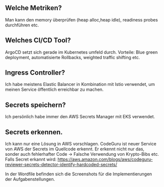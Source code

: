 ## Welche Metriken?
Man kann den memory überprüfen (heap alloc,heap idle), readiness probes durchführen etc.

## Welches CI/CD Tool?
ArgoCD setzt sich gerade im Kubernetes umfeld durch. Vorteile: Blue green deployment, automatisierte Rollbacks, weighted traffic shifting etc.

## Ingress Controller?
Ich habe meistens Elastic Balancer in Kombination mit Istio verwendet, um meinen Service öffentlich erreichbar zu machen.

## Secrets speichern?
Ich persönlich habe immer den AWS Secrets Manager mit EKS verwendet.

## Secrets erkennen.
Ich kann nur eine Lösung in AWS vorschlagen.
CodeGuru ist neuer Service von AWS der Secrets im Quellcode erkennt. Er erkennt nicht nur das, sonder auch fehlerhafter Code -> Falsche Verwendung von Krypto-Bibs etc.
Falls Secret erkannt wird: https://aws.amazon.com/blogs/aws/codeguru-reviewer-secrets-detector-identify-hardcoded-secrets/

In der Wordfile befinden sich die Screenshots für die Implementierungen der Aufgabenstellungen.
